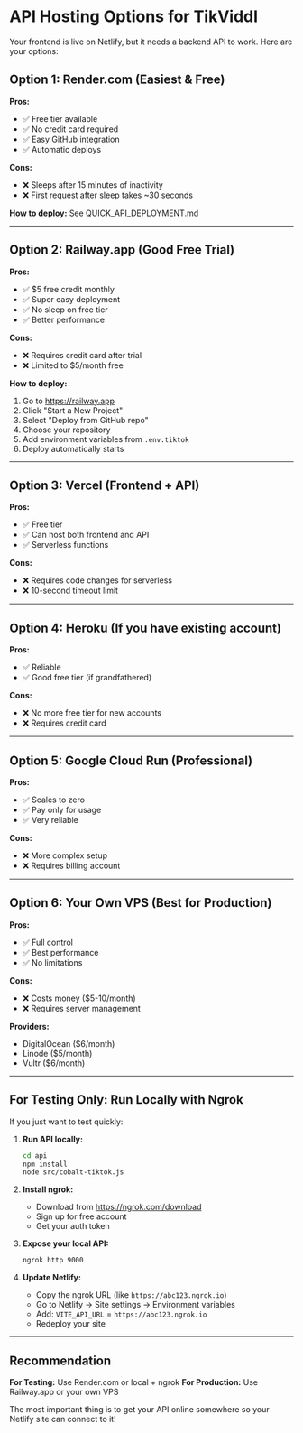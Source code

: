 # API Hosting Options for TikViddl

Your frontend is live on Netlify, but it needs a backend API to work. Here are your options:

## Option 1: Render.com (Easiest & Free)
**Pros:**
- ✅ Free tier available
- ✅ No credit card required
- ✅ Easy GitHub integration
- ✅ Automatic deploys

**Cons:**
- ❌ Sleeps after 15 minutes of inactivity
- ❌ First request after sleep takes ~30 seconds

**How to deploy:** See QUICK_API_DEPLOYMENT.md

---

## Option 2: Railway.app (Good Free Trial)
**Pros:**
- ✅ $5 free credit monthly
- ✅ Super easy deployment
- ✅ No sleep on free tier
- ✅ Better performance

**Cons:**
- ❌ Requires credit card after trial
- ❌ Limited to $5/month free

**How to deploy:**
1. Go to https://railway.app
2. Click "Start a New Project"
3. Select "Deploy from GitHub repo"
4. Choose your repository
5. Add environment variables from `.env.tiktok`
6. Deploy automatically starts

---

## Option 3: Vercel (Frontend + API)
**Pros:**
- ✅ Free tier
- ✅ Can host both frontend and API
- ✅ Serverless functions

**Cons:**
- ❌ Requires code changes for serverless
- ❌ 10-second timeout limit

---

## Option 4: Heroku (If you have existing account)
**Pros:**
- ✅ Reliable
- ✅ Good free tier (if grandfathered)

**Cons:**
- ❌ No more free tier for new accounts
- ❌ Requires credit card

---

## Option 5: Google Cloud Run (Professional)
**Pros:**
- ✅ Scales to zero
- ✅ Pay only for usage
- ✅ Very reliable

**Cons:**
- ❌ More complex setup
- ❌ Requires billing account

---

## Option 6: Your Own VPS (Best for Production)
**Pros:**
- ✅ Full control
- ✅ Best performance
- ✅ No limitations

**Cons:**
- ❌ Costs money ($5-10/month)
- ❌ Requires server management

**Providers:**
- DigitalOcean ($6/month)
- Linode ($5/month)
- Vultr ($6/month)

---

## For Testing Only: Run Locally with Ngrok

If you just want to test quickly:

1. **Run API locally:**
   ```bash
   cd api
   npm install
   node src/cobalt-tiktok.js
   ```

2. **Install ngrok:**
   - Download from https://ngrok.com/download
   - Sign up for free account
   - Get your auth token

3. **Expose your local API:**
   ```bash
   ngrok http 9000
   ```

4. **Update Netlify:**
   - Copy the ngrok URL (like `https://abc123.ngrok.io`)
   - Go to Netlify → Site settings → Environment variables
   - Add: `VITE_API_URL` = `https://abc123.ngrok.io`
   - Redeploy your site

---

## Recommendation

**For Testing:** Use Render.com or local + ngrok
**For Production:** Use Railway.app or your own VPS

The most important thing is to get your API online somewhere so your Netlify site can connect to it!
